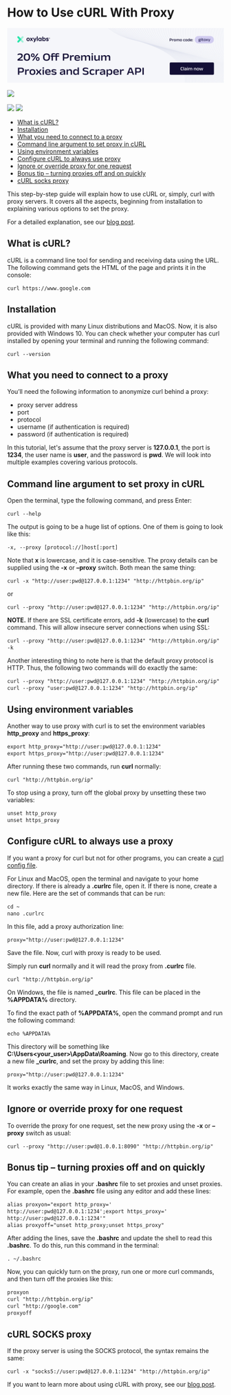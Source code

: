 # How to Use cURL With Proxy

[![Oxylabs promo code](https://raw.githubusercontent.com/oxylabs/product-integrations/refs/heads/master/Affiliate-Universal-1090x275.png)](https://oxylabs.io/pages/gitoxy?utm_source=877&utm_medium=affiliate&groupid=877&utm_content=curl-with-proxy-github&transaction_id=102f49063ab94276ae8f116d224b67)

[![](https://dcbadge.vercel.app/api/server/eWsVUJrnG5)](https://discord.gg/GbxmdGhZjq)

[<img src="https://img.shields.io/static/v1?label=&message=Curl&color=brightgreen" />](https://github.com/topics/curl) [<img src="https://img.shields.io/static/v1?label=&message=Proxy&color=important" />](https://github.com/topics/proxy)

- [What is cURL?](#what-is-curl)
- [Installation](#installation)
- [What you need to connect to a proxy](#what-you-need-to-connect-to-a-proxy)
- [Command line argument to set proxy in cURL](#command-line-argument-to-set-proxy-in-curl)
- [Using environment variables](#using-environment-variables)
- [Configure cURL to always use proxy](#configure-curl-to-always-use-proxy)
- [Ignore or override proxy for one request](#ignore-or-override-proxy-for-one-request)
- [Bonus tip – turning proxies off and on quickly](#bonus-tip--turning-proxies-off-and-on-quickly)
- [cURL socks proxy](#curl-socks-proxy)

This step-by-step guide will explain how to use cURL or, simply, curl with proxy servers. It covers all the aspects, beginning from installation to explaining various options to set the proxy.

For a detailed explanation, see our [blog post](https://oxy.yt/ArRn).

## What is cURL?

cURL is a command line tool for sending and receiving data using the URL. The following command gets the HTML of the page and prints it in the console:

```shell
curl https://www.google.com
```

## Installation

cURL is provided with many Linux distributions and MacOS. Now, it is also provided with Windows 10. You can check whether your computer has curl installed by opening your terminal and running the following command:

```shell
curl --version
```

## What you need to connect to a proxy

You’ll need the following information to anonymize curl behind a proxy:

- proxy server address
- port
- protocol
- username (if authentication is required)
- password (if authentication is required)

In this tutorial, let's assume that the proxy server is **127.0.0.1**, the port is **1234**, the user name is **user**, and the password is **pwd**. We will look into multiple examples covering various protocols.

## Command line argument to set proxy in cURL

Open the terminal, type the following command, and press Enter:

```shell
curl --help
```

The output is going to be a huge list of options. One of them is going to look like this:

```shell
-x, --proxy [protocol://]host[:port] 
```

Note that **x** is lowercase, and it is case-sensitive. The proxy details can be supplied using the **-x** or **–proxy** switch. Both mean the same thing:

```shell
curl -x "http://user:pwd@127.0.0.1:1234" "http://httpbin.org/ip"
```

or

```shell
curl --proxy "http://user:pwd@127.0.0.1:1234" "http://httpbin.org/ip"
```

**NOTE.** If there are SSL certificate errors, add **-k** (lowercase) to the **curl** command. This will allow insecure server connections when using SSL:

```shell
curl --proxy "http://user:pwd@127.0.0.1:1234" "http://httpbin.org/ip" -k
```

Another interesting thing to note here is that the default proxy protocol is HTTP. Thus, the following two commands will do exactly the same:

```shell
curl --proxy "http://user:pwd@127.0.0.1:1234" "http://httpbin.org/ip"
curl --proxy "user:pwd@127.0.0.1:1234" "http://httpbin.org/ip"
```

## Using environment variables

Another way to use proxy with curl is to set the environment variables **http_proxy** and **https_proxy**:

```shell
export http_proxy="http://user:pwd@127.0.0.1:1234"
export https_proxy="http://user:pwd@127.0.0.1:1234"
```

After running these two commands, run **curl** normally:

```shell
curl "http://httpbin.org/ip"
```

To stop using a proxy, turn off the global proxy by unsetting these two variables:

```shell
unset http_proxy
unset https_proxy
```

## Configure cURL to always use a proxy

If you want a proxy for curl but not for other programs, you can create a [curl config file](https://everything.curl.dev/cmdline/configfile.html).

For Linux and MacOS, open the terminal and navigate to your home directory. If there is already a **.curlrc** file, open it. If there is none, create a new file. Here are the set of commands that can be run:

```shell
cd ~
nano .curlrc
```

In this file, add a proxy authorization line:

```shell
proxy="http://user:pwd@127.0.0.1:1234"
```

Save the file. Now, curl with proxy is ready to be used. 

Simply run **curl** normally and it will read the proxy from **.curlrc** file.

```shell
curl "http://httpbin.org/ip"
```

On Windows, the file is named **_curlrc**. This file can be placed in the **%APPDATA%** directory.

To find the exact path of **%APPDATA%**, open the command prompt and run the following command:

```shell
echo %APPDATA%
```

This directory will be something like **C:\Users\<your_user>\AppData\Roaming**. Now go to this directory, create a new file **_curlrc**, and set the proxy by adding this line:

```shell
proxy="http://user:pwd@127.0.0.1:1234"
```

It works exactly the same way in Linux, MacOS, and Windows.

## Ignore or override proxy for one request

To override the proxy for one request, set the new proxy using the **-x** or **–proxy** switch as usual:

```shell
curl --proxy "http://user:pwd@1.0.0.1:8090" "http://httpbin.org/ip"
```

## Bonus tip – turning proxies off and on quickly

You can create an alias in your **.bashrc** file to set proxies and unset proxies. For example, open the **.bashrc** file using any editor and add these lines:

```shell
alias proxyon="export http_proxy=' http://user:pwd@127.0.0.1:1234';export https_proxy=' http://user:pwd@127.0.0.1:1234'"
alias proxyoff="unset http_proxy;unset https_proxy"
```

After adding the lines, save the **.bashrc** and update the shell to read this **.bashrc**. To do this, run this command in the terminal:

```shell
. ~/.bashrc
```

Now, you can quickly turn on the proxy, run one or more curl commands, and then turn off the proxies like this:

```shell
proxyon
curl "http://httpbin.org/ip"
curl "http://google.com"
proxyoff 
```

## cURL SOCKS proxy

If the proxy server is using the SOCKS protocol, the syntax remains the same:

```shell
curl -x "socks5://user:pwd@127.0.0.1:1234" "http://httpbin.org/ip"
```

If you want to learn more about using cURL with proxy, see our [blog post](https://oxy.yt/ArRn).
